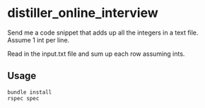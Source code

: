 # distiller_online_interview
Send me a code snippet that adds up all the integers in a text file.  
Assume 1 int per line.

Read in the input.txt file and sum up each row assuming ints.

## Usage
```
bundle install
rspec spec

```